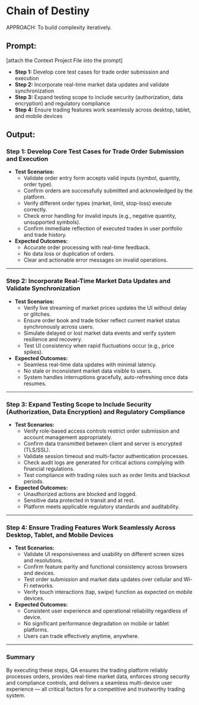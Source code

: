 # Chain of Destiny

APPROACH: To build complexity iteratively.

## Prompt:

[attach the Context Project File into the prompt]
- **Step 1:** Develop core test cases for trade order submission and execution
- **Step 2:** Incorporate real-time market data updates and validate synchronization 
- **Step 3:** Expand testing scope to include security (authorization, data encryption) and regulatory compliance
- **Step 4:** Ensure trading features work seamlessly across desktop, tablet, and mobile devices
 
 

## Output: 

### Step 1: Develop Core Test Cases for Trade Order Submission and Execution
- **Test Scenarios:**
  - Validate order entry form accepts valid inputs (symbol, quantity, order type).
  - Confirm orders are successfully submitted and acknowledged by the platform.
  - Verify different order types (market, limit, stop-loss) execute correctly.
  - Check error handling for invalid inputs (e.g., negative quantity, unsupported symbols).
  - Confirm immediate reflection of executed trades in user portfolio and trade history.
- **Expected Outcomes:**
  - Accurate order processing with real-time feedback.
  - No data loss or duplication of orders.
  - Clear and actionable error messages on invalid operations.

---

### Step 2: Incorporate Real-Time Market Data Updates and Validate Synchronization
- **Test Scenarios:**
  - Verify live streaming of market prices updates the UI without delay or glitches.
  - Ensure order book and trade ticker reflect current market status synchronously across users.
  - Simulate delayed or lost market data events and verify system resilience and recovery.
  - Test UI consistency when rapid fluctuations occur (e.g., price spikes).
- **Expected Outcomes:**
  - Seamless real-time data updates with minimal latency.
  - No stale or inconsistent market data visible to users.
  - System handles interruptions gracefully, auto-refreshing once data resumes.

---

### Step 3: Expand Testing Scope to Include Security (Authorization, Data Encryption) and Regulatory Compliance
- **Test Scenarios:**
  - Verify role-based access controls restrict order submission and account management appropriately.
  - Confirm data transmitted between client and server is encrypted (TLS/SSL).
  - Validate session timeout and multi-factor authentication processes.
  - Check audit logs are generated for critical actions complying with financial regulations.
  - Test compliance with trading rules such as order limits and blackout periods.
- **Expected Outcomes:**
  - Unauthorized actions are blocked and logged.
  - Sensitive data protected in transit and at rest.
  - Platform meets applicable regulatory standards and auditability.

---

### Step 4: Ensure Trading Features Work Seamlessly Across Desktop, Tablet, and Mobile Devices
- **Test Scenarios:**
  - Validate UI responsiveness and usability on different screen sizes and resolutions.
  - Confirm feature parity and functional consistency across browsers and devices.
  - Test order submission and market data updates over cellular and Wi-Fi networks.
  - Verify touch interactions (tap, swipe) function as expected on mobile devices.
- **Expected Outcomes:**
  - Consistent user experience and operational reliability regardless of device.
  - No significant performance degradation on mobile or tablet platforms.
  - Users can trade effectively anytime, anywhere.

---

### Summary
By executing these steps, QA ensures the trading platform reliably processes orders, provides real-time market data, enforces strong security and compliance controls, and delivers a seamless multi-device user experience — all critical factors for a competitive and trustworthy trading system.  